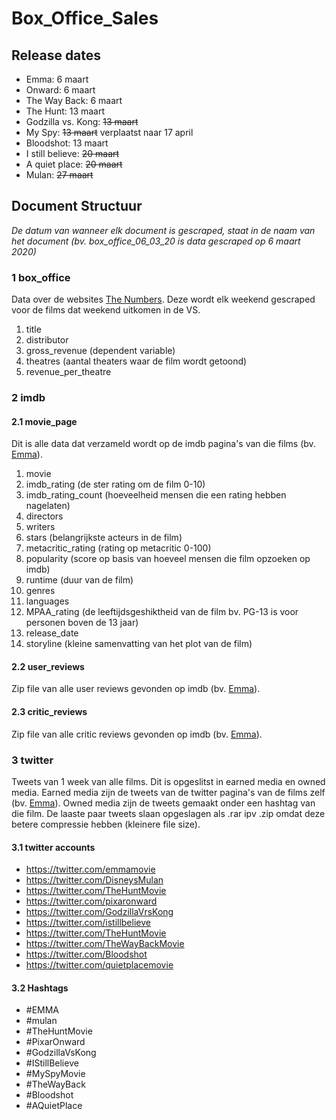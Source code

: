 # Box_Office_Sales

## Release dates
* Emma: 6 maart
* Onward: 6 maart
* The Way Back: 6 maart
* The Hunt: 13 maart
* Godzilla vs. Kong: ~~13 maart~~
* My Spy: ~~13 maart~~ verplaatst naar 17 april
* Bloodshot: 13 maart
* I still believe: ~~20 maart~~
* A quiet place: ~~20 maart~~
* Mulan: ~~27 maart~~

## Document Structuur
_De datum van wanneer elk document is gescraped, staat in de naam van het document (bv. box_office_06_03_20 is data gescraped op 6 maart 2020)_

### 1 box_office
Data over de websites [The Numbers](https://www.the-numbers.com/weekend-box-office-chart). Deze wordt elk weekend gescraped voor de films dat weekend uitkomen in de VS.

1. title
2. distributor
3. gross_revenue (dependent variable)
4. theatres (aantal theaters waar de film wordt getoond)
5. revenue_per_theatre

### 2 imdb
#### 2.1 movie_page
Dit is alle data dat verzameld wordt op de imdb pagina's van die films (bv. [Emma](https://www.imdb.com/title/tt9214832/)).

1. movie
2. imdb_rating (de ster rating om de film 0-10)
3. imdb_rating_count (hoeveelheid mensen die een rating hebben nagelaten)
4. directors
5. writers
6. stars (belangrijkste acteurs in de film)
7. metacritic_rating (rating op metacritic 0-100)
8. popularity (score op basis van hoeveel mensen die film opzoeken op imdb)
9. runtime (duur van de film)
10. genres
11. languages
12. MPAA_rating (de leeftijdsgeshiktheid van de film bv. PG-13 is voor personen boven de 13 jaar)
13. release_date
14. storyline (kleine samenvatting van het plot van de film)

#### 2.2 user_reviews
Zip file van alle user reviews gevonden op imdb (bv. [Emma](https://www.imdb.com/title/tt9214832/reviews)).

#### 2.3 critic_reviews
Zip file van alle critic reviews gevonden op imdb (bv. [Emma](https://www.imdb.com/title/tt9214832/externalreviews)).

### 3 twitter
Tweets van 1 week van alle films. Dit is opgeslitst in earned media en owned media. Earned media zijn de tweets van de twitter pagina's van de films zelf (bv. [Emma](https://twitter.com/emmamovie)). Owned media zijn de tweets gemaakt onder een hashtag van die film. De laaste paar tweets slaan opgeslagen als .rar ipv .zip omdat deze betere compressie hebben (kleinere file size).

#### 3.1 twitter accounts
* https://twitter.com/emmamovie
* https://twitter.com/DisneysMulan
* https://twitter.com/TheHuntMovie
* https://twitter.com/pixaronward
* https://twitter.com/GodzillaVrsKong
* https://twitter.com/istillbelieve
* https://twitter.com/TheHuntMovie
* https://twitter.com/TheWayBackMovie
* https://twitter.com/Bloodshot
* https://twitter.com/quietplacemovie

#### 3.2 Hashtags
* #EMMA
* #mulan
* #TheHuntMovie
* #PixarOnward
* #GodzillaVsKong
* #IStillBelieve
* #MySpyMovie
* #TheWayBack
* #Bloodshot
* #AQuietPlace
